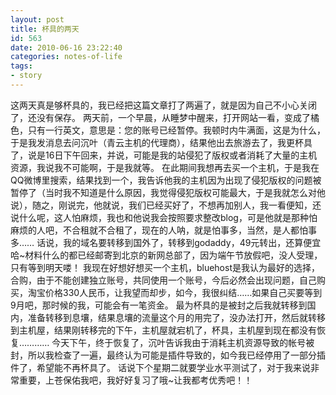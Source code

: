 ```yaml
---
layout: post
title: 杯具的两天
id: 563
date: 2010-06-16 23:22:40
categories: notes-of-life
tags:
- story
---
```


这两天真是够杯具的，我已经把这篇文章打了两遍了，就是因为自己不小心关闭了，还没有保存。<!-- more --> 两天前，一个早晨，从睡梦中醒来，打开网站一看，变成了橘色，只有一行英文，意思是：您的账号已经暂停。我顿时内牛满面，这是为什么，于是我发消息去问沉叶（青云主机的代理商），结果他出去旅游去了，我更杯具了，说是16日下午回来，并说，可能是我的站侵犯了版权或者消耗了大量的主机资源，我说我不可能啊，于是我就等。 在此期间我想再去买一个主机，于是我在QQ微博里搜索，结果找到一个，我告诉他我的主机因为出现了侵犯版权的问题被暂停了（当时我不知道是什么原因，我觉得侵犯版权可能最大，于是我就怎么对他说），随之，刚说完，他就说，我们已经买好了，不想再加别人，我一看便知，还说什么呢，这人怕麻烦，我也和他说我会按照要求整改blog，可是他就是那种怕麻烦的人吧，不合租就不合租了，现在的人呐，就是怕事多，当然，是人都怕事多…… 话说，我的域名要转移到国外了，转移到godaddy，49元转出，还算便宜哈~材料什么的都已经邮寄到北京的新网总部了，因为端午节放假吧，没人受理，只有等到明天喽！ 我现在好想好想买一个主机，bluehost是我认为最好的选择，合购，由于不能创建独立账号，共同使用一个账号，今后必然会出现问题，自己购买，淘宝价格330人民币，让我望而却步，如今，我很纠结……如果自己买要等到9月吧，那时候的我，可能会有一笔资金。 最为杯具的是被封之后我就转移到国内，准备转移到息壤，结果息壤的流量这个月的用完了，没办法打开，然后就转移到主机屋，结果刚转移完的下午，主机屋就宕机了，杯具，主机屋到现在都没有恢复………… 今天下午，终于恢复了，沉叶告诉我由于消耗主机资源导致的帐号被封，所以我检查了一遍，最终认为可能是插件导致的，如今我已经停用了一部分插件了，希望能不再杯具了。 话说下个星期二就要学业水平测试了，对于我来说非常重要，上苍保佑我吧，我好好复习了哦~让我都考优秀吧！！